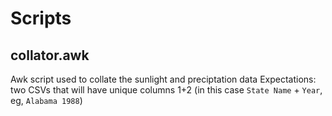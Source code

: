 # Scripts

## collator.awk
Awk script used to collate the sunlight and preciptation data
Expectations: two CSVs that will have unique columns 1+2 (in this case 
`State Name` + `Year`, eg, `Alabama 1988`)
